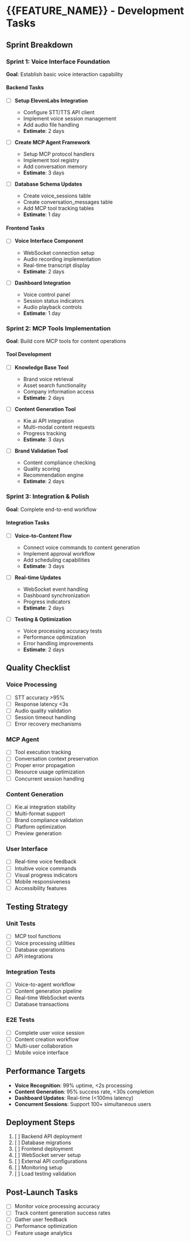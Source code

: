 # {{FEATURE_NAME}} - Development Tasks

## Sprint Breakdown

### Sprint 1: Voice Interface Foundation
**Goal**: Establish basic voice interaction capability

#### Backend Tasks
- [ ] **Setup ElevenLabs Integration**
  - Configure STT/TTS API client
  - Implement voice session management
  - Add audio file handling
  - **Estimate**: 2 days

- [ ] **Create MCP Agent Framework** 
  - Setup MCP protocol handlers
  - Implement tool registry
  - Add conversation memory
  - **Estimate**: 3 days

- [ ] **Database Schema Updates**
  - Create voice_sessions table
  - Create conversation_messages table  
  - Add MCP tool tracking tables
  - **Estimate**: 1 day

#### Frontend Tasks
- [ ] **Voice Interface Component**
  - WebSocket connection setup
  - Audio recording implementation
  - Real-time transcript display
  - **Estimate**: 2 days

- [ ] **Dashboard Integration**
  - Voice control panel
  - Session status indicators
  - Audio playback controls
  - **Estimate**: 1 day

### Sprint 2: MCP Tools Implementation
**Goal**: Build core MCP tools for content operations

#### Tool Development
- [ ] **Knowledge Base Tool**
  - Brand voice retrieval
  - Asset search functionality
  - Company information access
  - **Estimate**: 2 days

- [ ] **Content Generation Tool**
  - Kie.ai API integration
  - Multi-modal content requests
  - Progress tracking
  - **Estimate**: 3 days

- [ ] **Brand Validation Tool**
  - Content compliance checking
  - Quality scoring
  - Recommendation engine
  - **Estimate**: 2 days

### Sprint 3: Integration & Polish
**Goal**: Complete end-to-end workflow

#### Integration Tasks
- [ ] **Voice-to-Content Flow**
  - Connect voice commands to content generation
  - Implement approval workflow
  - Add scheduling capabilities
  - **Estimate**: 3 days

- [ ] **Real-time Updates**
  - WebSocket event handling
  - Dashboard synchronization
  - Progress indicators
  - **Estimate**: 2 days

- [ ] **Testing & Optimization**
  - Voice processing accuracy tests
  - Performance optimization
  - Error handling improvements
  - **Estimate**: 2 days

## Quality Checklist

### Voice Processing
- [ ] STT accuracy >95%
- [ ] Response latency <3s
- [ ] Audio quality validation
- [ ] Session timeout handling
- [ ] Error recovery mechanisms

### MCP Agent
- [ ] Tool execution tracking
- [ ] Conversation context preservation
- [ ] Proper error propagation
- [ ] Resource usage optimization
- [ ] Concurrent session handling

### Content Generation  
- [ ] Kie.ai integration stability
- [ ] Multi-format support
- [ ] Brand compliance validation
- [ ] Platform optimization
- [ ] Preview generation

### User Interface
- [ ] Real-time voice feedback
- [ ] Intuitive voice commands
- [ ] Visual progress indicators
- [ ] Mobile responsiveness
- [ ] Accessibility features

## Testing Strategy

### Unit Tests
- [ ] MCP tool functions
- [ ] Voice processing utilities
- [ ] Database operations
- [ ] API integrations

### Integration Tests  
- [ ] Voice-to-agent workflow
- [ ] Content generation pipeline
- [ ] Real-time WebSocket events
- [ ] Database transactions

### E2E Tests
- [ ] Complete user voice session
- [ ] Content creation workflow
- [ ] Multi-user collaboration
- [ ] Mobile voice interface

## Performance Targets
- **Voice Recognition**: 99% uptime, <2s processing
- **Content Generation**: 95% success rate, <30s completion  
- **Dashboard Updates**: Real-time (<100ms latency)
- **Concurrent Sessions**: Support 100+ simultaneous users

## Deployment Steps
1. [ ] Backend API deployment
2. [ ] Database migrations
3. [ ] Frontend deployment
4. [ ] WebSocket server setup
5. [ ] External API configurations
6. [ ] Monitoring setup
7. [ ] Load testing validation

## Post-Launch Tasks
- [ ] Monitor voice processing accuracy
- [ ] Track content generation success rates
- [ ] Gather user feedback
- [ ] Performance optimization
- [ ] Feature usage analytics